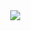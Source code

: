 <!--### Hi there 
-->
<div>
  <img style="width: 10px", src="https://media.giphy.com/media/PNWEY2TLI7x6tktvQe/giphy.gif">
  <img src="https://media.giphy.com/media/HqoGyd9OIi3uYBkd10/giphy.gif">
  </div>

<!--
**SpencerNicky/SpencerNicky** is a ✨ _special_ ✨ repository because its `README.md` (this file) appears on your GitHub profile.

Here are some ideas to get you started:

- 🔭 I’m currently working on ...
- 🌱 I’m currently learning ...
- 👯 I’m looking to collaborate on ...
- 🤔 I’m looking for help with ...
- 💬 Ask me about ...
- 📫 How to reach me: ...
- 😄 Pronouns: ...
- ⚡ Fun fact: ...
-->
